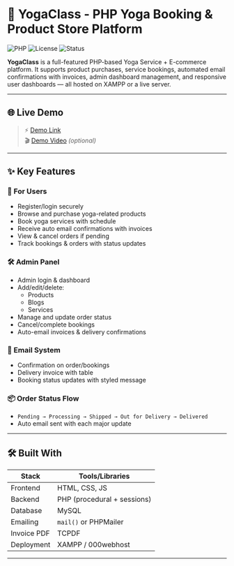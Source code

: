 # 🧘 YogaClass - PHP Yoga Booking & Product Store Platform

![PHP](https://img.shields.io/badge/Built_with-PHP-blue)
![License](https://img.shields.io/badge/License-MIT-green)
![Status](https://img.shields.io/badge/Project-Complete-brightgreen)

**YogaClass** is a full-featured PHP-based Yoga Service + E-commerce platform. It supports product purchases, service bookings, automated email confirmations with invoices, admin dashboard management, and responsive user dashboards — all hosted on XAMPP or a live server.

---

## 🌐 Live Demo

> ⚡️ [Demo Link](https://your-yogaclass-demo.000webhostapp.com)  
> 🎬 [Demo Video](https://youtu.be/sample-video-url) *(optional)*

---

## ✨ Key Features

### 🧑 For Users
- Register/login securely
- Browse and purchase yoga-related products
- Book yoga services with schedule
- Receive auto email confirmations with invoices
- View & cancel orders if pending
- Track bookings & orders with status updates

### 🛠️ Admin Panel
- Admin login & dashboard
- Add/edit/delete:
  - Products
  - Blogs
  - Services
- Manage and update order status
- Cancel/complete bookings
- Auto-email invoices & delivery confirmations

### 📧 Email System
- Confirmation on order/bookings
- Delivery invoice with table
- Booking status updates with styled message

### 📦 Order Status Flow
- `Pending → Processing → Shipped → Out for Delivery → Delivered`
- Auto email sent with each major update

---


## 🛠️ Built With

| Stack        | Tools/Libraries              |
|--------------|------------------------------|
| Frontend     | HTML, CSS, JS                |
| Backend      | PHP (procedural + sessions)  |
| Database     | MySQL                        |
| Emailing     | `mail()` or PHPMailer        |
| Invoice PDF  | TCPDF                        |
| Deployment   | XAMPP / 000webhost            |

---



